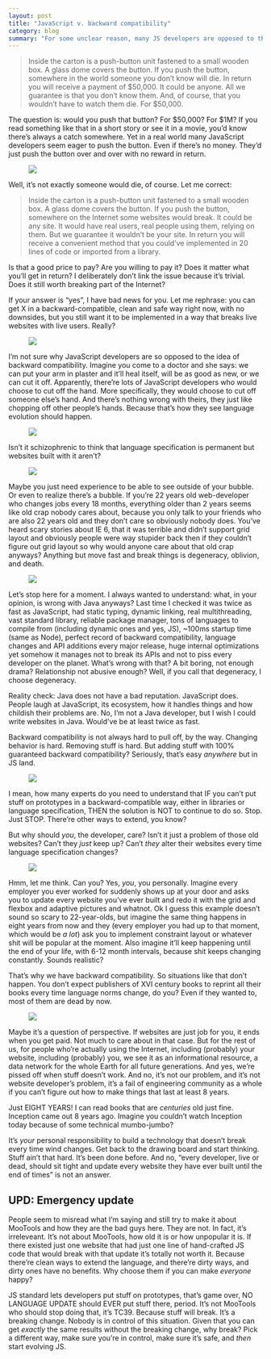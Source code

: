 ```yaml
---
layout: post
title: "JavaScript v. backward compatibility"
category: blog
summary: "For some unclear reason, many JS developers are opposed to the idea of backward compatibility"
---
```


> Inside the carton is a push-button unit fastened to a small wooden box. A glass dome covers the button. If you push the button, somewhere in the world someone you don’t know will die. In return you will receive a payment of $50,000. It could be anyone. All we guarantee is that you don’t know them. And, of course, that you wouldn’t have to watch them die. For $50,000.

The question is: would you push that button? For $50,000? For $1M? If you read something like that in a short story or see it in a movie, you’d know there’s always a catch somewhere. Yet in a real world many JavaScript developers seem eager to push the button. Even if there’s no money. They’d just push the button over and over with no reward in return.

<figure><img src="http://tonsky.me/blog/compatibility/warnings.png" /></figure>

Well, it’s not exactly someone would die, of course. Let me correct:

> Inside the carton is a push-button unit fastened to a small wooden box. A glass dome covers the button. If you push the button, somewhere on the Internet some websites would break. It could be any site. It would have real users, real people using them, relying on them. But we guarantee it wouldn’t be your site. In return you will receive a convenient method that you could’ve implemented in 20 lines of code or imported from a library. 

Is that a good price to pay? Are you willing to pay it? Does it matter what you’ll get in return? I deliberately don’t link the issue because it’s trivial. Does it still worth breaking part of the Internet?

If your answer is “yes”, I have bad news for you. Let me rephrase: you can get X in a backward-compatible, clean and safe way right now, with no downsides, but you still want it to be implemented in a way that breaks live websites with live users. Really?

<figure><img src="http://tonsky.me/blog/compatibility/goodbye.png" /></figure>

I’m not sure why JavaScript developers are so opposed to the idea of backward compatibility. Imagine you come to a doctor and she says: we can put your arm in plaster and it’ll heal itself, will be as good as new, or we can cut it off. Apparently, there’re lots of JavaScript developers who would choose to cut off the hand. More specifically, they would choose to cut off someone else’s hand. And there’s nothing wrong with theirs, they just like chopping off other people’s hands. Because that’s how they see language evolution should happen.

<figure><img src="http://tonsky.me/blog/compatibility/progress.png" /></figure>

Isn’t it schizophrenic to think that language specification is permanent but websites built with it aren’t?

<figure><img src="http://tonsky.me/blog/compatibility/permanent.png" /></figure>

Maybe you just need experience to be able to see outside of your bubble. Or even to realize there’s a bubble. If you’re 22 years old web-developer who changes jobs every 18 months, everything older than 2 years seems like old crap nobody cares about, because you only talk to your friends who are also 22 years old and they don’t care so obviously nobody does. You’ve heard scary stories about IE 6, that it was terrible and didn’t support grid layout and obviously people were way stupider back then if they couldn’t figure out grid layout so why would anyone care about that old crap anyways? Anything but move fast and break things is degeneracy, oblivion, and death.

<figure><img src="http://tonsky.me/blog/compatibility/degeneracy.png" /></figure>

Let’s stop here for a moment. I always wanted to understand: what, in your opinion, is wrong with Java anyways? Last time I checked it was twice as fast as JavaScript, had static typing, dynamic linking, real multithreading, vast standard library, reliable package manager, tons of languages to compile from (including dynamic ones and yes, JS), ~100ms startup time (same as Node), perfect record of backward compatibility, language changes and API additions every major release, huge internal optimizations yet somehow it manages not to break its APIs and not to piss every developer on the planet. What’s wrong with that? A bit boring, not enough drama? Relationship not abusive enough? Well, if you call that degeneracy, I choose degeneracy.

Reality check: Java does not have a bad reputation. JavaScript does. People laugh at JavaScript, its ecosystem, how it handles things and how childish their problems are. No, I’m not a Java developer, but I wish I could write websites in Java. Would’ve be at least twice as fast.

Backward compatibility is not always hard to pull off, by the way. Changing behavior is hard. Removing stuff is hard. But adding stuff with 100% guaranteed backward compatibility? Seriously, that’s easy _anywhere_ but in JS land.

<figure><img src="http://tonsky.me/blog/compatibility/adding.png" /></figure>

I mean, how many experts do you need to understand that IF you can’t put stuff on prototypes in a backward-compatible way, either in libraries or language specification, THEN the solution is NOT to continue to do so. Stop. Just STOP. There’re other ways to extend, you know?

But why should _you_, the developer, care? Isn’t it just a problem of those old websites? Can’t they _just_ keep up? Can’t _they_ alter their websites every time language specification changes? 

<figure><img src="http://tonsky.me/blog/compatibility/developers.png" /></figure>

Hmm, let me think. Can you? Yes, _you_, you personally. Imagine every employer you ever worked for suddenly shows up at your door and asks you to update every website you’ve ever built and redo it with the grid and flexbox and adaptive pictures and whatnot. Ok I guess this example doesn’t sound so scary to 22-year-olds, but imagine the same thing happens in eight years from now and they (every employer you had up to that moment, which would be _a lot_) ask you to implement constraint layout or whatever shit will be popular at the moment. Also imagine it’ll keep happening until the end of your life, with 6-12 month intervals, because shit keeps changing constantly. Sounds realistic?

That’s why we have backward compatibility. So situations like that don’t happen. You don’t expect publishers of XVI century books to reprint all their books every time language norms change, do you? Even if they wanted to, most of them are dead by now.

<figure><img src="http://tonsky.me/blog/compatibility/publishers.png" /></figure>

Maybe it’s a question of perspective. If websites are just job for you, it ends when you get paid. Not much to care about in that case. But for the rest of us, for people who’re actually using the Internet, including (probably) your website, including (probably) you, we see it as an informational resource, a data network for the whole Earth for all future generations. And yes, we’re pissed off when stuff doesn’t work. And no, it’s not our problem, and it’s not website developer’s problem, it’s a fail of engineering community as a whole if you can’t figure out how to make things that last at least 8 years.

Just EIGHT YEARS! I can read books that are _centuries_ old just fine. Inception came out 8 years ago. Imagine you couldn’t watch Inception today because of some technical mumbo-jumbo?

It’s _your_ personal responsibility to build a technology that doesn’t break every time wind changes. Get back to the drawing board and start thinking. Stuff ain’t that hard. It’s been done before. And no, “every developer, live or dead, should sit tight and update every website they have ever built until the end of times” is not an answer.

## UPD: Emergency update

People seem to misread what I’m saying and still try to make it about MooTools and how they are the bad guys here. They are not. In fact, it’s irreleveant. It’s not about MooTools, how old it is or how unpopular it is. If there existed just one website that had just one line of hand-crafted JS code that would break with that update it’s totally not worth it. Because there’re clean ways to extend the language, and there’re dirty ways, and dirty ones have no benefits. Why choose them if you can make _everyone_ happy?

JS standard lets developers put stuff on prototypes, that’s game over, NO LANGUAGE UPDATE should EVER put stuff there, period. It’s not MooTools who should stop doing that, it’s TC39. Because stuff will break. It’s a breaking change. Nobody is in control of this situation. Given that you can get _exactly_ the same results without the breaking change, why break? Pick a different way, make sure you’re in control, make sure it’s safe, and _then_ start evolving JS.